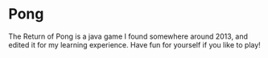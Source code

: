 Pong
====

The Return of Pong is a java game I found somewhere around 2013, and edited it for my learning experience.
Have fun for yourself if you like to play!